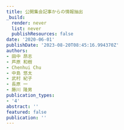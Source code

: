 ```yaml
---
title: 公開集会記事からの情報抽出
_build:
  render: never
  list: never
  publishResources: false
date: '2020-06-01'
publishDate: '2023-08-20T08:45:16.994370Z'
authors:
- 田中 昂志
- 芦原 和樹
- Chenhui Chu
- 中島 悠太
- 武村 紀子
- 長原 一
- 藤川 隆男
publication_types:
- '4'
abstract: ''
featured: false
publication: ''
---
```


